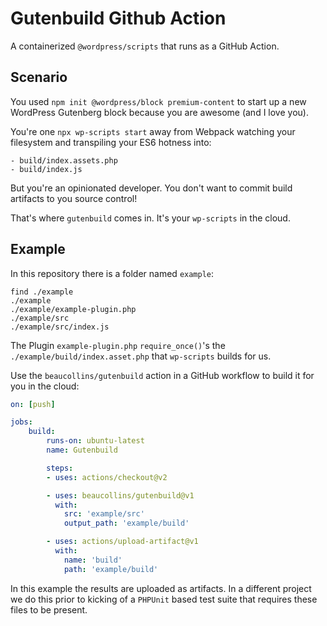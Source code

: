 # Gutenbuild Github Action

A containerized `@wordpress/scripts` that runs as a GitHub Action.

## Scenario

You used `npm init @wordpress/block premium-content` to start up a new WordPress Gutenberg block because you are awesome (and I love you).

You're one `npx wp-scripts start` away from Webpack watching your filesystem and transpiling your ES6 hotness into:

```
- build/index.assets.php
- build/index.js
```

But you're an opinionated developer. You don't want to commit build artifacts to you source control!

That's where `gutenbuild` comes in. It's your `wp-scripts` in the cloud.

## Example

In this repository there is a folder named `example`:

```
find ./example
./example
./example/example-plugin.php
./example/src
./example/src/index.js
```

The Plugin `example-plugin.php` `require_once()`'s the `./example/build/index.asset.php` that `wp-scripts` builds for us.

Use the `beaucollins/gutenbuild` action in a GitHub workflow to build it for you in the cloud:

```yml
on: [push]

jobs:
    build:
        runs-on: ubuntu-latest
        name: Gutenbuild

        steps:
        - uses: actions/checkout@v2

        - uses: beaucollins/gutenbuild@v1
          with:
            src: 'example/src'
            output_path: 'example/build'

        - uses: actions/upload-artifact@v1
          with:
            name: 'build'
            path: 'example/build'

```

In this example the results are uploaded as artifacts. In a different project we do this prior to kicking of a `PHPUnit` based test suite that requires these files to be present.

